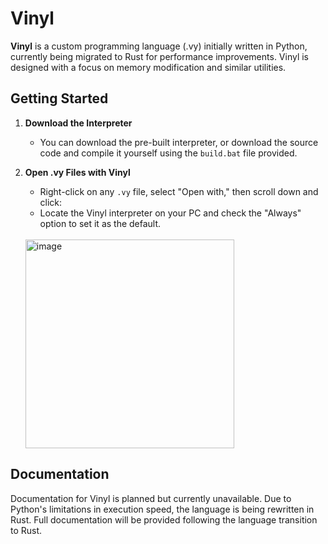 # Vinyl

**Vinyl** is a custom programming language (.vy) initially written in Python, currently being migrated to Rust for performance improvements. Vinyl is designed with a focus on memory modification and similar utilities.

## Getting Started

1. **Download the Interpreter**  
   - You can download the pre-built interpreter, or download the source code and compile it yourself using the `build.bat` file provided.

2. **Open .vy Files with Vinyl**  
   - Right-click on any `.vy` file, select "Open with," then scroll down and click:
   - Locate the Vinyl interpreter on your PC and check the "Always" option to set it as the default.
   <br>
   <img width="334" alt="image" src="https://github.com/user-attachments/assets/1275bfbb-cd54-4eed-8d94-0800d3af45fc">
   <br>

## Documentation

Documentation for Vinyl is planned but currently unavailable. Due to Python's limitations in execution speed, the language is being rewritten in Rust. Full documentation will be provided following the language transition to Rust.
